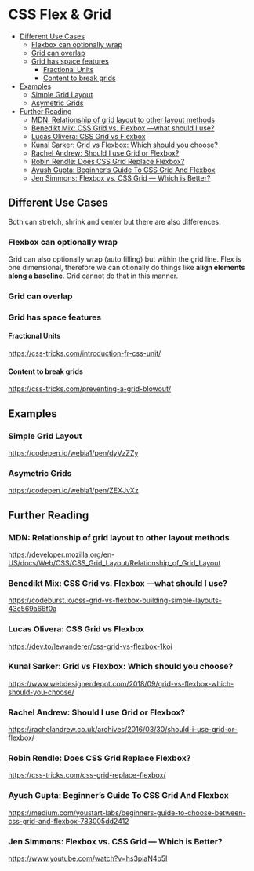 # CSS Flex & Grid

<!-- @import "[TOC]" {cmd="toc" depthFrom=2 depthTo=6 orderedList=false} -->

<!-- code_chunk_output -->

- [Different Use Cases](#different-use-cases)
  - [Flexbox can optionally wrap](#flexbox-can-optionally-wrap)
  - [Grid can overlap](#grid-can-overlap)
  - [Grid has space features](#grid-has-space-features)
    - [Fractional Units](#fractional-units)
    - [Content to break grids](#content-to-break-grids)
- [Examples](#examples)
  - [Simple Grid Layout](#simple-grid-layout)
  - [Asymetric Grids](#asymetric-grids)
- [Further Reading](#further-reading)
  - [MDN: Relationship of grid layout to other layout methods](#mdn-relationship-of-grid-layout-to-other-layout-methods)
  - [Benedikt Mix: CSS Grid vs. Flexbox —what should I use?](#benedikt-mix-css-grid-vs-flexbox-what-should-i-use)
  - [Lucas Olivera: CSS Grid vs Flexbox](#lucas-olivera-css-grid-vs-flexbox)
  - [Kunal Sarker: Grid vs Flexbox: Which should you choose?](#kunal-sarker-grid-vs-flexbox-which-should-you-choose)
  - [Rachel Andrew: Should I use Grid or Flexbox?](#rachel-andrew-should-i-use-grid-or-flexbox)
  - [Robin Rendle: Does CSS Grid Replace Flexbox?](#robin-rendle-does-css-grid-replace-flexbox)
  - [Ayush Gupta: Beginner’s Guide To CSS Grid And Flexbox](#ayush-gupta-beginners-guide-to-css-grid-and-flexbox)
  - [Jen Simmons: Flexbox vs. CSS Grid — Which is Better?](#jen-simmons-flexbox-vs-css-grid-which-is-better)

<!-- /code_chunk_output -->

## Different Use Cases

Both can stretch, shrink and center but there are also differences.

### Flexbox can optionally wrap

Grid can also optionally wrap (auto filling) but within the grid line. Flex is one dimensional, therefore we can otionally do things like **align elements along a baseline**. Grid cannot do that in this manner.

### Grid can overlap

### Grid has space features

#### Fractional Units

<https://css-tricks.com/introduction-fr-css-unit/>

#### Content to break grids

<https://css-tricks.com/preventing-a-grid-blowout/>

## Examples

### Simple Grid Layout

<https://codepen.io/webia1/pen/dyVzZZy>

### Asymetric Grids

<https://codepen.io/webia1/pen/ZEXJvXz>

## Further Reading

### MDN: Relationship of grid layout to other layout methods

https://developer.mozilla.org/en-US/docs/Web/CSS/CSS_Grid_Layout/Relationship_of_Grid_Layout

### Benedikt Mix: CSS Grid vs. Flexbox —what should I use?

<https://codeburst.io/css-grid-vs-flexbox-building-simple-layouts-43e569a66f0a>

### Lucas Olivera: CSS Grid vs Flexbox

<https://dev.to/lewanderer/css-grid-vs-flexbox-1koi>

### Kunal Sarker: Grid vs Flexbox: Which should you choose?

<https://www.webdesignerdepot.com/2018/09/grid-vs-flexbox-which-should-you-choose/>

### Rachel Andrew: Should I use Grid or Flexbox?

<https://rachelandrew.co.uk/archives/2016/03/30/should-i-use-grid-or-flexbox/>

### Robin Rendle: Does CSS Grid Replace Flexbox?

<https://css-tricks.com/css-grid-replace-flexbox/>

### Ayush Gupta: Beginner’s Guide To CSS Grid And Flexbox

https://medium.com/youstart-labs/beginners-guide-to-choose-between-css-grid-and-flexbox-783005dd2412

### Jen Simmons: Flexbox vs. CSS Grid — Which is Better?

<https://www.youtube.com/watch?v=hs3piaN4b5I>
